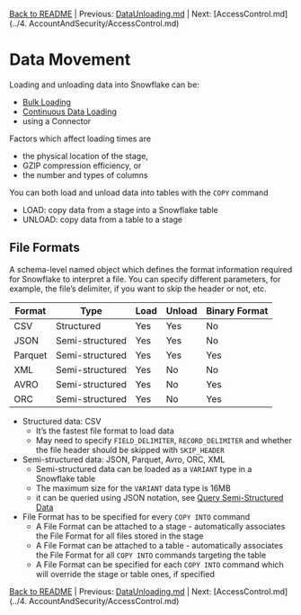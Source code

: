 [Back to README](../README.md) | Previous: [DataUnloading.md](DataUnloading.md) | Next: [AccessControl.md](../4. AccountAndSecurity/AccessControl.md)

# Data Movement #

Loading and unloading data into Snowflake can be:
* [Bulk Loading](./BulkLoading.md)
* [Continuous Data Loading](./ContinuousDataLoading.md)
* using a Connector

Factors which affect loading times are
* the physical location of the stage,
* GZIP compression efficiency, or
* the number and types of columns

You can both load and unload data into tables with the `COPY` command
* LOAD: copy data from a stage into a Snowflake table 
* UNLOAD: copy data from a table to a stage

## File Formats ##
A schema-level named object which defines the format information required for Snowflake to interpret a file. You can specify different parameters, for example, the file’s delimiter, if you want to skip the header or not, etc.

| Format  | Type            | Load | Unload | Binary Format |
|---------|-----------------|------|--------|---------------|
| CSV     | Structured      | Yes  | Yes    | No            |
| JSON    | Semi-structured | Yes  | Yes    | No            |
| Parquet | Semi-structured | Yes  | Yes    | Yes           |
| XML     | Semi-structured | Yes  | No     | No            |
| AVRO    | Semi-structured | Yes  | No     | Yes           |
| ORC     | Semi-structured | Yes  | No     | Yes           |

* Structured data: CSV
  * It’s the fastest file format to load data
  * May need to specify `FIELD_DELIMITER`, `RECORD_DELIMITER` and whether the file header should be skipped with `SKIP_HEADER`
* Semi-structured data: JSON, Parquet, Avro, ORC, XML
  * Semi-structured data can be loaded as a `VARIANT` type in a Snowflake table
  * The maximum size for the `VARIANT` data type is 16MB
  * it can be queried using JSON notation, see [Query Semi-Structured Data](../SemiStructuredData/QuerySemiStructuredData.md)
* File Format has to be specified for every `COPY INTO` command
  * A File Format can be attached to a stage - automatically associates the File Format for all files stored in the stage
  * A File Format can be attached to a table - automatically associates the File Format for all `COPY INTO` commands targeting the table
  * A File Format can be specified for each `COPY INTO` command which will override the stage or table ones, if specified


[Back to README](../README.md) | Previous: [DataUnloading.md](DataUnloading.md) | Next: [AccessControl.md](../4. AccountAndSecurity/AccessControl.md)
